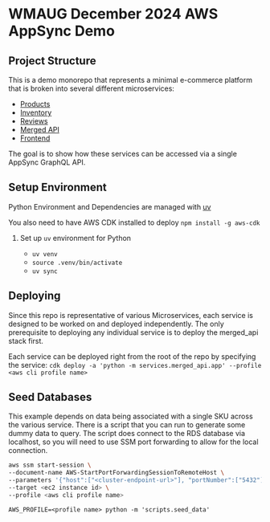 # WMAUG December 2024 AWS AppSync Demo

## Project Structure

This is a demo monorepo that represents a minimal e-commerce platform that is broken into
several different microservices:

 - [Products](services/products/README.md)
 - [Inventory](services/inventory/README.md)
 - [Reviews](services/reviews/README.md)
 - [Merged API](services/merged_api/README.md)
 - [Frontend](services/frontend/README.md)

The goal is to show how these services can be accessed via a single AppSync GraphQL API.

## Setup Environment
Python Environment and Dependencies are managed with [uv](https://docs.astral.sh/uv/)

You also need to have AWS CDK installed to deploy `npm install -g aws-cdk`

1. Set up `uv` environment for Python

    - `uv venv`
    - `source .venv/bin/activate`
    - `uv sync` 


## Deploying

Since this repo is representative of various Microservices, each service is designed to be worked on
and deployed independently. The only prerequisite to deploying any individual service is to deploy
the merged_api stack first. 

Each service can be deployed right from the root of the repo by specifying the service:
`cdk deploy -a 'python -m services.merged_api.app' --profile <aws cli profile name>`


## Seed Databases 

This example depends on data being associated with a single SKU across the various service. There is 
a script that you can run to generate some dummy data to query. The script does connect to the RDS database 
via localhost, so you will need to use SSM port forwarding to allow for the local connection.


```bash
aws ssm start-session \
--document-name AWS-StartPortForwardingSessionToRemoteHost \
--parameters '{"host":["<cluster-endpoint-url>"], "portNumber":["5432"], "localPortNumber":["5432"]}' \
--target <ec2 instance id> \
--profile <aws cli profile name>
```

`AWS_PROFILE=<profile name> python -m 'scripts.seed_data'`

